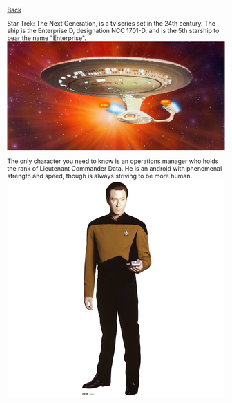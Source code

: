 [Back](https://monip1.github.io/Chaos/fun-things/)

Star Trek: The Next Generation, is a tv series set in the 24th century.
The ship is the Enterprise D, designation NCC 1701-D, and is the 5th starship to bear the name "Enterprise".
![enterprise](../pictures/enterprise-glow.jpg)

The only character you need to know is an operations manager who holds the rank of Lieutenant Commander Data. He is an android with phenomenal strength and speed, though is always striving to be more human.
![data](../pictures/data-full.jpg)